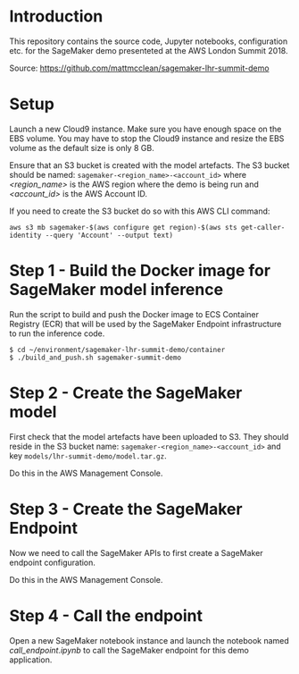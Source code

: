 
# Introduction
This repository contains the source code, Jupyter notebooks, configuration etc. for the SageMaker demo presenteted at the AWS London Summit 2018.

Source: https://github.com/mattmcclean/sagemaker-lhr-summit-demo

# Setup

Launch a new Cloud9 instance. Make sure you have enough space on the EBS volume. You may have to stop the Cloud9 instance and resize the EBS volume as the default size is only 8 GB.

Ensure that an S3 bucket is created with the model artefacts. The S3 bucket should be named: ```sagemaker-<region_name>-<account_id>``` where *<region_name>* is the AWS region where the demo is being run and *<account_id>* is the AWS Account ID.

If you need to create the S3 bucket do so with this AWS CLI command:

```
aws s3 mb sagemaker-$(aws configure get region)-$(aws sts get-caller-identity --query 'Account' --output text)
```

# Step 1 - Build the Docker image for SageMaker model inference

Run the script to build and push the Docker image to ECS Container Registry (ECR) that will be used by the SageMaker Endpoint infrastructure to run the inference code.

```
$ cd ~/environment/sagemaker-lhr-summit-demo/container
$ ./build_and_push.sh sagemaker-summit-demo
```

# Step 2 - Create the SageMaker model

First check that the model artefacts have been uploaded to S3. They should reside in the S3 bucket name: ```sagemaker-<region_name>-<account_id>``` and key ```models/lhr-summit-demo/model.tar.gz```.

Do this in the AWS Management Console.

# Step 3 - Create the SageMaker Endpoint

Now we need to call the SageMaker APIs to first create a SageMaker endpoint configuration.

Do this in the AWS Management Console.

# Step 4 - Call the endpoint

Open a new SageMaker notebook instance and launch the notebook named *call_endpoint.ipynb* to call the SageMaker endpoint for this demo application.

